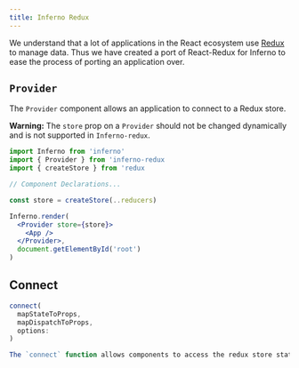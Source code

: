 ```yaml
---
title: Inferno Redux
---
```


We understand that a lot of applications in the React ecosystem use [Redux](//reduxjs.org) to manage data. Thus we have created a port of React-Redux for Inferno to ease the process of porting an application over. 

## `Provider`

The `Provider` component allows an application to connect to a Redux store. 

**Warning:** The `store` prop on a `Provider` should not be changed dynamically and is not supported in `Inferno-redux`. 

```jsx
import Inferno from 'inferno'
import { Provider } from 'inferno-redux
import { createStore } from 'redux

// Component Declarations... 

const store = createStore(..reducers)

Inferno.render(
  <Provider store={store}>
    <App />
  </Provider>,
  document.getElementById('root')
)
```

## Connect

```javascript
connect(
  mapStateToProps,
  mapDispatchToProps,
  options: 
)

The `connect` function allows components to access the redux store state 
